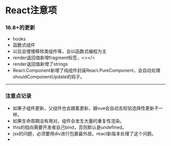 # React注意项

### 16.8+的更新
- hooks
- 函数式组件
- 以后会慢慢移除类组件等，会以函数式编程为主
- render返回值新增fragment标签，<></>
- render返回值新增了strings
- React.Component新增了纯组件封装React.PureComponent，会自动处理shouldComponentUpdate的钩子。

--- 

### 注意点记录
- 如果子组件更新，父组件也会跟着更新，跟vue会自动去校验选择性更新不一样。
- 如果生命周期没有用对，组件会发生大量的重复性渲染。
- this的指向需要开发者自己bind，否则默认是undefined。
- jsx的问题，必须要用div进行包裹最外层。react新版本处理了这个问题。
- 